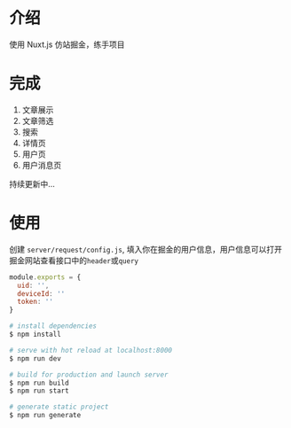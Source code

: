 # 介绍

使用 Nuxt.js 仿站掘金，练手项目

# 完成
1. 文章展示
2. 文章筛选
3. 搜索
4. 详情页
5. 用户页
6. 用户消息页

持续更新中...

# 使用

创建 `server/request/config.js`, 填入你在掘金的用户信息，用户信息可以打开掘金网站查看接口中的`header`或`query`

```js
module.exports = {
  uid: '',
  deviceId: ''
  token: ''
}
```

``` bash
# install dependencies
$ npm install

# serve with hot reload at localhost:8000
$ npm run dev

# build for production and launch server
$ npm run build
$ npm run start

# generate static project
$ npm run generate
```
